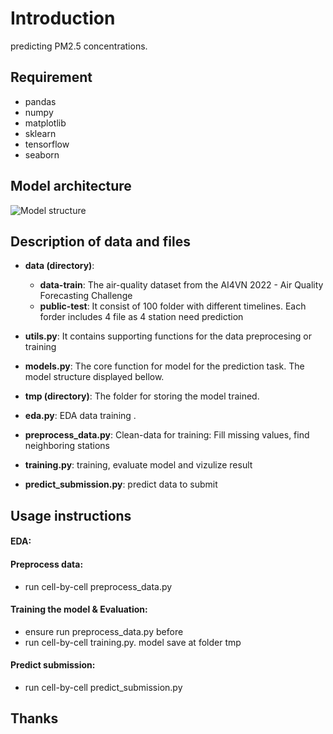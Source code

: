 # Introduction
 predicting PM2.5 concentrations.


## Requirement
- pandas
- numpy
- matplotlib
- sklearn
- tensorflow
- seaborn

## Model architecture

![Model structure](./data/model-image.jpg)


## Description of data and files

- **data (directory)**:
  - **data-train**: The air-quality dataset from the AI4VN 2022 - Air Quality Forecasting Challenge
  - **public-test**: It consist of 100 folder with different timelines. Each forder includes 4 file as 4 station need prediction
- **utils.py**: It contains supporting functions for the data preprocesing or training 
- **models.py**: The core function for model for the prediction task. The model structure displayed bellow.

- **tmp (directory)**: The folder for storing the model trained.
- **eda.py**: EDA data training .
- **preprocess_data.py**: Clean-data for training: Fill missing values, find neighboring stations 

- **training.py**: training, evaluate model and vizulize result

- **predict_submission.py**: predict data to submit 

## Usage instructions

#### EDA: 

#### Preprocess data: 
- run cell-by-cell preprocess_data.py

#### Training the model & Evaluation:
- ensure run preprocess_data.py before 
- run cell-by-cell training.py. model save at folder tmp

#### Predict submission: 
- run cell-by-cell predict_submission.py



## Thanks
